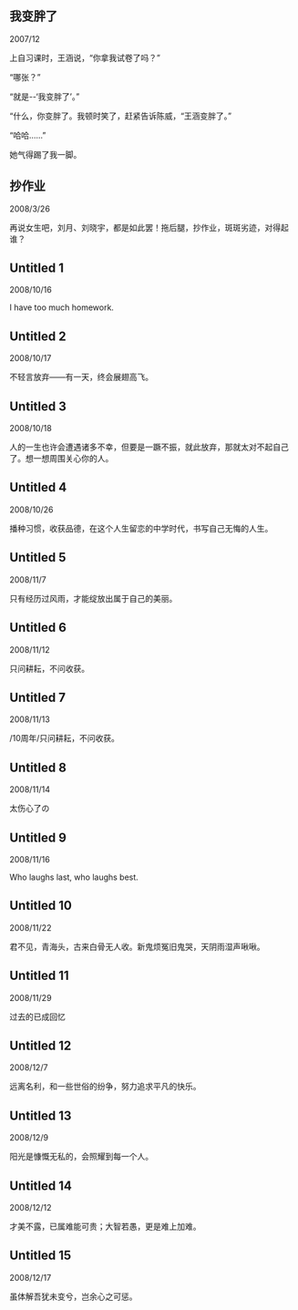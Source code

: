 ## 我变胖了
2007/12

上自习课时，王涵说，“你拿我试卷了吗？”

“哪张？”

“就是--‘我变胖了’。”

“什么，你变胖了。我顿时笑了，赶紧告诉陈威，“王涵变胖了。”

“哈哈……”

她气得踢了我一脚。

## 抄作业
2008/3/26

再说女生吧，刘月、刘晓宇，都是如此罢！拖后腿，抄作业，斑斑劣迹，对得起谁？

## Untitled 1
2008/10/16

I have too much homework.

## Untitled 2
2008/10/17

不轻言放弃——有一天，终会展翅高飞。

## Untitled 3
2008/10/18

人的一生也许会遭遇诸多不幸，但要是一蹶不振，就此放弃，那就太对不起自己了。想一想周围关心你的人。

## Untitled 4
2008/10/26

播种习惯，收获品德，在这个人生留恋的中学时代，书写自己无悔的人生。

## Untitled 5
2008/11/7

只有经历过风雨，才能绽放出属于自己的美丽。

## Untitled 6
2008/11/12

只问耕耘，不问收获。

## Untitled 7
2008/11/13

/10周年/只问耕耘，不问收获。

## Untitled 8
2008/11/14

太伤心了の

## Untitled 9
2008/11/16

Who laughs last, who laughs best.

## Untitled 10
2008/11/22

君不见，青海头，古来白骨无人收。新鬼烦冤旧鬼哭，天阴雨湿声啾啾。

## Untitled 11
2008/11/29

过去的已成回忆

## Untitled 12
2008/12/7

远离名利，和一些世俗的纷争，努力追求平凡的快乐。

## Untitled 13
2008/12/9

阳光是慷慨无私的，会照耀到每一个人。

## Untitled 14
2008/12/12

才美不露，已属难能可贵；大智若愚，更是难上加难。

## Untitled 15
2008/12/17

虽体解吾犹未变兮，岂余心之可惩。